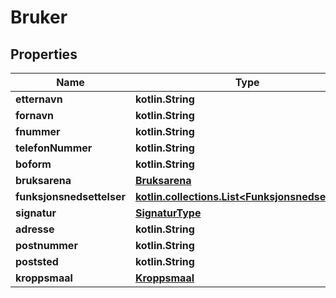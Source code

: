 
# Bruker

## Properties
Name | Type | Description | Notes
------------ | ------------- | ------------- | -------------
**etternavn** | **kotlin.String** |  | 
**fornavn** | **kotlin.String** |  | 
**fnummer** | **kotlin.String** |  | 
**telefonNummer** | **kotlin.String** |  | 
**boform** | **kotlin.String** |  | 
**bruksarena** | [**Bruksarena**](Bruksarena.md) |  | 
**funksjonsnedsettelser** | [**kotlin.collections.List&lt;Funksjonsnedsettelse&gt;**](Funksjonsnedsettelse.md) |  | 
**signatur** | [**SignaturType**](SignaturType.md) |  | 
**adresse** | **kotlin.String** |  |  [optional]
**postnummer** | **kotlin.String** |  |  [optional]
**poststed** | **kotlin.String** |  |  [optional]
**kroppsmaal** | [**Kroppsmaal**](Kroppsmaal.md) |  |  [optional]



